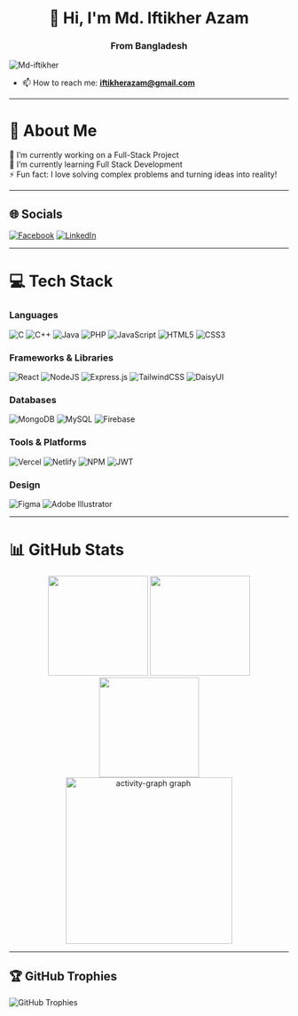 <h1 align="center">👋 Hi, I'm Md. Iftikher Azam</h1>
<h3 align="center">From Bangladesh</h3>

<p align="left">
   <img src="https://komarev.com/ghpvc/?username=Md-iftikher&label=Profile%20views&color=0e75b6&style=flat" alt="Md-iftikher" />
</p>


- 📫 How to reach me: **iftikherazam@gmail.com**

---

# 💫 About Me
🔭 I’m currently working on a Full-Stack Project  
🌱 I’m currently learning Full Stack Development  
⚡ Fun fact: I love solving complex problems and turning ideas into reality!

---

## 🌐 Socials
[![Facebook](https://img.shields.io/badge/Facebook-%231877F2.svg?logo=Facebook&logoColor=white)](https://www.facebook.com/muhammed.iftikherazam) 
[![LinkedIn](https://img.shields.io/badge/LinkedIn-%230077B5.svg?logo=linkedin&logoColor=white)](https://www.linkedin.com/in/md-iftikher-azam) 

---

# 💻 Tech Stack
### Languages
![C](https://img.shields.io/badge/c-%2300599C.svg?style=for-the-badge&logo=c&logoColor=white) 
![C++](https://img.shields.io/badge/c++-%2300599C.svg?style=for-the-badge&logo=c%2B%2B&logoColor=white) 
![Java](https://img.shields.io/badge/java-%23ED8B00.svg?style=for-the-badge&logo=openjdk&logoColor=white) 
![PHP](https://img.shields.io/badge/php-%23777BB4.svg?style=for-the-badge&logo=php&logoColor=white) 
![JavaScript](https://img.shields.io/badge/javascript-%23323330.svg?style=for-the-badge&logo=javascript&logoColor=%23F7DF1E) 
![HTML5](https://img.shields.io/badge/html5-%23E34F26.svg?style=for-the-badge&logo=html5&logoColor=white) 
![CSS3](https://img.shields.io/badge/css3-%231572B6.svg?style=for-the-badge&logo=css3&logoColor=white) 

### Frameworks & Libraries
![React](https://img.shields.io/badge/react-%2320232a.svg?style=for-the-badge&logo=react&logoColor=%2361DAFB) 
![NodeJS](https://img.shields.io/badge/node.js-6DA55F?style=for-the-badge&logo=node.js&logoColor=white) 
![Express.js](https://img.shields.io/badge/express.js-%23404d59.svg?style=for-the-badge&logo=express&logoColor=%2361DAFB) 
![TailwindCSS](https://img.shields.io/badge/tailwindcss-%2338B2AC.svg?style=for-the-badge&logo=tailwind-css&logoColor=white) 
![DaisyUI](https://img.shields.io/badge/daisyui-5A0EF8?style=for-the-badge&logo=daisyui&logoColor=white) 

### Databases
![MongoDB](https://img.shields.io/badge/MongoDB-%234ea94b.svg?style=for-the-badge&logo=mongodb&logoColor=white) 
![MySQL](https://img.shields.io/badge/mysql-4479A1.svg?style=for-the-badge&logo=mysql&logoColor=white) 
![Firebase](https://img.shields.io/badge/firebase-%23039BE5.svg?style=for-the-badge&logo=firebase) 

### Tools & Platforms
![Vercel](https://img.shields.io/badge/vercel-%23000000.svg?style=for-the-badge&logo=vercel&logoColor=white) 
![Netlify](https://img.shields.io/badge/netlify-%23000000.svg?style=for-the-badge&logo=netlify&logoColor=#00C7B7) 
![NPM](https://img.shields.io/badge/NPM-%23CB3837.svg?style=for-the-badge&logo=npm&logoColor=white) 
![JWT](https://img.shields.io/badge/JWT-black?style=for-the-badge&logo=JSON%20web%20tokens) 

### Design
![Figma](https://img.shields.io/badge/figma-%23F24E1E.svg?style=for-the-badge&logo=figma&logoColor=white) 
![Adobe Illustrator](https://img.shields.io/badge/adobe%20illustrator-%23FF9A00.svg?style=for-the-badge&logo=adobe%20illustrator&logoColor=white) 

---

# 📊 GitHub Stats
<p align="center">
   <img height=180 src="https://github-readme-stats.vercel.app/api?username=Md-iftikher&theme=tokyonight&show_icons=true&hide_border=true&count_private=true">  
   <img height=180 src="https://github-readme-stats.vercel.app/api/top-langs/?username=Md-iftikher&theme=tokyonight&show_icons=true&hide_border=true&layout=compact"><br>
   <img height=180 src="https://github-readme-streak-stats.herokuapp.com/?user=Md-iftikher&theme=tokyonight&hide_border=true"><br>
   <img src="https://github-readme-activity-graph.vercel.app/graph?username=Md-iftikher&radius=16&theme=react&area=true&order=5" height="300" alt="activity-graph graph">
</p>

---

## 🏆 GitHub Trophies
![GitHub Trophies](https://github-profile-trophy.vercel.app/?username=Md-iftikher&theme=radical&no-frame=false&no-bg=false&margin-w=4)

